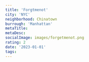 ```yaml
---
title: 'Forgtmenot'
city: 'NYC'
neighborhood: Chinatown
burrough: 'Manhattan'
metaTitle:
metaDesc:
socialImage: images/forgetmenot.png
rating: 2
date: '2023-01-01'
tags:
---
```

